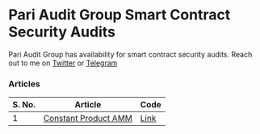 
# Pari Audit Group Smart Contract Security Audits

Pari Audit Group has availability for smart contract security audits. Reach out to me on [Twitter](https://twitter.com/tomarpari90) or [Telegram](https://t.me/paritomarr)

### Articles 


| S. No.| Article  | Code |
| ---|------------- | ------------- |
|  1 |[Constant Product AMM]()  | [Link]() |
